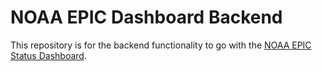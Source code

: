 # NOAA EPIC Dashboard Backend

This repository is for the backend functionality to go with the [NOAA EPIC Status Dashboard](https://github.com/NOAA-EPIC/epic-dashboard). 